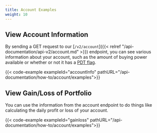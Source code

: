 ```yaml
---
title: Account Examples
weight: 10
---
```


## View Account Information
By sending a GET request to our [`/v2/account`]({{< relref "/api-documentation/api-v2/account.md" >}}) endpoint, you can see various information about your account, such as the amount of buying power available or whether or not it has a [PDT flag](https://alpaca.markets/learn/pattern-day-trader/).

{{< code-example exampleId="accountInfo" pathURL="/api-documentation/how-to/account/examples">}}

## View Gain/Loss of Portfolio
You can use the information from the account endpoint to do things like calculating the daily profit or loss of your account.

{{< code-example exampleId="gainloss" pathURL="/api-documentation/how-to/account/examples">}}

